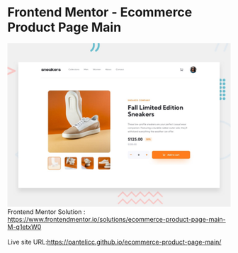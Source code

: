 # Frontend Mentor - Ecommerce Product Page Main
![Design preview for the Ecommerce Product Page Main coding challenge](./images/desktop-preview.jpg)</br>
Frontend Mentor Solution : https://www.frontendmentor.io/solutions/ecommerce-product-page-main-M-q1etxW0</br></br>
Live site URL:https://pantelicc.github.io/ecommerce-product-page-main/
